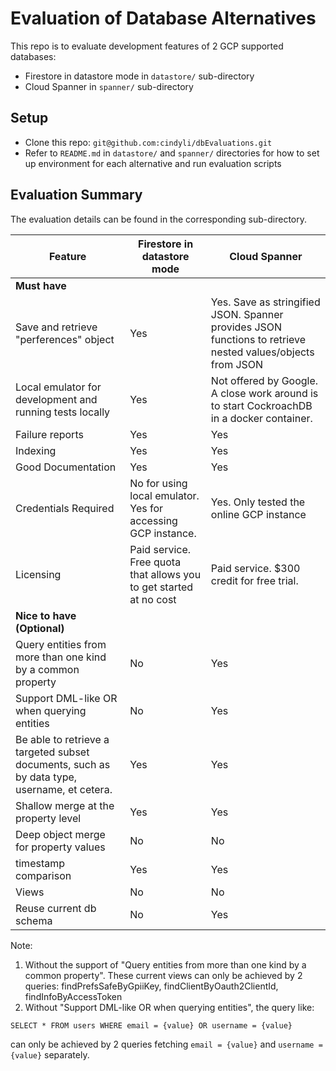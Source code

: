 # Evaluation of Database Alternatives
This repo is to evaluate development features of 2 GCP supported databases:
- Firestore in datastore mode in `datastore/` sub-directory
- Cloud Spanner in `spanner/` sub-directory

## Setup
- Clone this repo: `git@github.com:cindyli/dbEvaluations.git`
- Refer to `README.md` in `datastore/` and `spanner/` directories for how to set up environment for each alternative and run evaluation scripts

## Evaluation Summary

The evaluation details can be found in the corresponding sub-directory.

| Feature | Firestore in datastore mode | Cloud Spanner |
| --- | --- | --- |
| **Must have** |
| Save and retrieve "perferences" object | Yes | Yes. Save as stringified JSON. Spanner provides JSON functions to retrieve nested values/objects from JSON |
| Local emulator for development and running tests locally | Yes | Not offered by Google. A close work around is to start CockroachDB in a docker container.|
| Failure reports | Yes | Yes |
| Indexing | Yes | Yes |
| Good Documentation | Yes | Yes |
| Credentials Required | No for using local emulator. Yes for accessing GCP instance. | Yes. Only tested the online GCP instance |
| Licensing | Paid service. Free quota that allows you to get started at no cost | Paid service. $300 credit for free trial. |
| **Nice to have (Optional)** |
| Query entities from more than one kind by a common property | No | Yes |
| Support DML-like OR when querying entities | No | Yes |
| Be able to retrieve a targeted subset documents, such as by data type, username, et cetera. | Yes | Yes |
| Shallow merge at the property level | Yes | Yes |
| Deep object merge for property values | No | No |
| timestamp comparison | Yes | Yes |
| Views | No | No |
| Reuse current db schema | No | Yes |

Note:
1. Without the support of "Query entities from more than one kind by a common property". These current views can only be achieved by 2 queries: findPrefsSafeByGpiiKey, findClientByOauth2ClientId, findInfoByAccessToken
2. Without "Support DML-like OR when querying entities", the query like:
```
SELECT * FROM users WHERE email = {value} OR username = {value}
```
can only be achieved by 2 queries fetching `email = {value}` and `username = {value}` separately.
